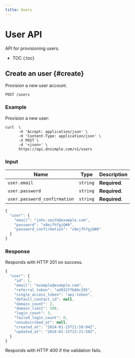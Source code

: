 ```yaml
---
title: Users
---
```


# User API

API for provisioning users.

* TOC
{:toc}


## Create an user {#create}

Provision a new user account.

    POST /users

### Example

Provision a new user:

    curl  \
          -H 'Accept: application/json' \
          -H 'Content-Type: application/json' \
          -X POST \
          -d '<json>' \
          https://api.dnsimple.com/v1/users

### Input

| Name | Type | Description |
|------|------|-------------|
`user.email` | `string` | **Required**.
`user.password` | `string` | **Required**.
`user.password_confirmation` | `string` | **Required**.

~~~js
{
  "user": {
    "email": "john.smith@example.com",
    "password": "x8ejfhfgjQ#A",
    "password_confirmation": "x8ejfhfgjQ#A" 
  }
}
~~~

### Response

Responds with HTTP 201 on success.

~~~js
{
  "user": {
    "id": 1,
    "email": "example@example.com",
    "referral_token": "ad932ffb60c295",
    "single_access_token": "api-token",
    "default_contact_id": null,
    "domain_count": 2,
    "domain_limit": 500,
    "login_count": 3,
    "failed_login_count": 0,
    "unsubscribed_at": null,
    "created_at": "2014-01-15T21:59:04Z",
    "updated_at": "2014-01-15T23:21:50Z",
  }
}
~~~

Responds with HTTP 400 if the validation fails.
